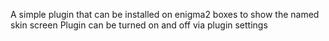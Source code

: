 A simple plugin that can be installed on enigma2 boxes to show the named skin screen
Plugin can be turned on and off via plugin settings
